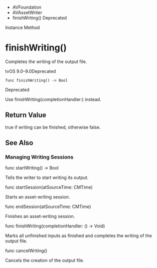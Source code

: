 

- AVFoundation
- AVAssetWriter
-  finishWriting() Deprecated

Instance Method

# finishWriting()

Completes the writing of the output file.

tvOS 9.0–9.0Deprecated

``` source
func finishWriting() -> Bool
```

Deprecated

Use finishWriting(completionHandler:) instead.

## Return Value

true if writing can be finished, otherwise false.

## See Also

### Managing Writing Sessions

func startWriting() -> Bool

Tells the writer to start writing its output.

func startSession(atSourceTime: CMTime)

Starts an asset-writing session.

func endSession(atSourceTime: CMTime)

Finishes an asset-writing session.

func finishWriting(completionHandler: () -> Void)

Marks all unfinished inputs as finished and completes the writing of the output file.

func cancelWriting()

Cancels the creation of the output file.

